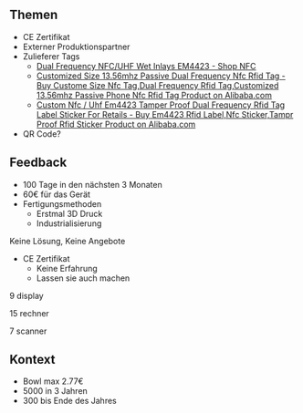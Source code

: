 ## Themen

- CE Zertifikat
- Externer Produktionspartner
- Zulieferer Tags
   - [Dual Frequency NFC/UHF Wet Inlays EM4423 - Shop NFC](https://www.shopnfc.com/en/nfc-stickers/199-dual-frequency-nfc-uhf-inlays.html)
   - [Customized Size 13.56mhz Passive Dual Frequency Nfc Rfid Tag - Buy Custome Size Nfc Tag,Dual Frequency Rfid Tag,Customized 13.56mhz Passive Phone Nfc Rfid Tag Product on Alibaba.com](https://www.alibaba.com/product-detail/Customized-size-13-56mhz-passive-dual_62163105943.html)
   - [Custom Nfc / Uhf Em4423 Tamper Proof Dual Frequency Rfid Tag Label Sticker For Retails - Buy Em4423 Rfid Label,Nfc Sticker,Tampr Proof Rfid Sticker Product on Alibaba.com](https://www.alibaba.com/product-detail/Custom-NFC-UHF-EM4423-Tamper-Proof_60789471842.html)
- QR Code?

## Feedback

- 100 Tage in den nächsten 3 Monaten
- 60€ für das Gerät
- Fertigungsmethoden
   - Erstmal 3D Druck
   - Industrialisierung

Keine Lösung, Keine Angebote

- CE Zertifikat
   - Keine Erfahrung
   - Lassen sie auch machen

9 display

15 rechner

7 scanner

## Kontext

- Bowl max 2.77€
- 5000 in 3 Jahren
- 300 bis Ende des Jahres



